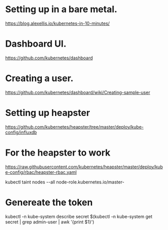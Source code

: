 # Setting up in a bare metal.
https://blog.alexellis.io/kubernetes-in-10-minutes/

# Dashboard UI.
https://github.com/kubernetes/dashboard

# Creating a user.
https://github.com/kubernetes/dashboard/wiki/Creating-sample-user

# Setting up heapster
https://github.com/kubernetes/heapster/tree/master/deploy/kube-config/influxdb

# For the heapster to work
https://raw.githubusercontent.com/kubernetes/heapster/master/deploy/kube-config/rbac/heapster-rbac.yaml

kubectl taint nodes --all node-role.kubernetes.io/master-

# Genereate the token
kubectl -n kube-system describe secret $(kubectl -n kube-system get secret | grep admin-user | awk '{print $1}')